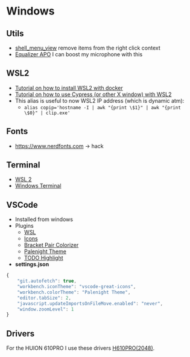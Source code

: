 # Windows
## Utils
- [shell_menu_view](https://www.nirsoft.net/utils/shell_menu_view.html) remove items from the right click context
- [Equalizer APO](https://sourceforge.net/projects/equalizerapo/) I can boost my microphone with this

## WSL2
- [Tutorial on how to install WSL2 with docker](https://nickymeuleman.netlify.com/blog/linux-on-windows-wsl2-zsh-docker)
- [Tutorial on how to use Cypress (or other X window) with WSL2](https://nickymeuleman.netlify.com/blog/gui-on-wsl2-cypress/)
- This alias is useful to now WSL2 IP address (which is dynamic atm): 
  * `alias copip='hostname -I | awk "{print \$1}" | awk "{print \$0}" | clip.exe'`

## Fonts
- https://www.nerdfonts.com -> hack

## Terminal
- [WSL 2](https://docs.microsoft.com/fr-fr/windows/wsl/wsl2-index)
- [Windows Terminal](https://www.microsoft.com/en-us/p/windows-terminal-preview/9n0dx20hk701?activetab=pivot:overviewtab)

## VSCode
- Installed from windows
- Plugins
  * [WSL](https://marketplace.visualstudio.com/items?itemName=ms-vscode-remote.remote-wsl)
  * [Icons](https://marketplace.visualstudio.com/items?itemName=emmanuelbeziat.vscode-great-icons)
  * [Bracket Pair Colorizer](https://marketplace.visualstudio.com/items?itemName=CoenraadS.bracket-pair-colorizer)
  * [Palenight Theme](https://marketplace.visualstudio.com/items?itemName=whizkydee.material-palenight-theme)
  * [TODO Highlight](https://marketplace.visualstudio.com/items?itemName=wayou.vscode-todo-highlight)
- **settings.json**
```js
{
    "git.autofetch": true,
    "workbench.iconTheme": "vscode-great-icons",
    "workbench.colorTheme": "Palenight Theme",
    "editor.tabSize": 2,
    "javascript.updateImportsOnFileMove.enabled": "never",
    "window.zoomLevel": 1
}
```

## Drivers
For the HUION 610PRO I use these drivers [H610PRO(2048)](https://www.huion.com/index.php?m=content&c=index&a=lists&catid=16&down_title2=H610PRO).
